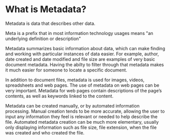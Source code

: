 # What is Metadata?

Metadata is data that describes other data.

Meta is a prefix that in most information technology usages means "an underlying definition or description"

Metadata summarizes basic information about data, which can make finding and working with particular instances of data easier. For example, author, date created and date modified and file size are examples of very basic document metadata.  Having the abilty to filter through that metadata makes it much easier for someone to locate a specific document.

In addition to document files, metadata is used for images, videos, spreadsheets and web pages. The use of metadata on web pages can be very important. Metadata for web pages contain descriptions of the page’s contents, as well as keywords linked to the content.

Metadata can be created manually, or by automated information processing. Manual creation tends to be more accurate, allowing the user to input any information they feel is relevant or needed to help describe the file. Automated metadata creation can be much more elementary, usually only displaying information such as file size, file extension, when the file was created and who created the file.